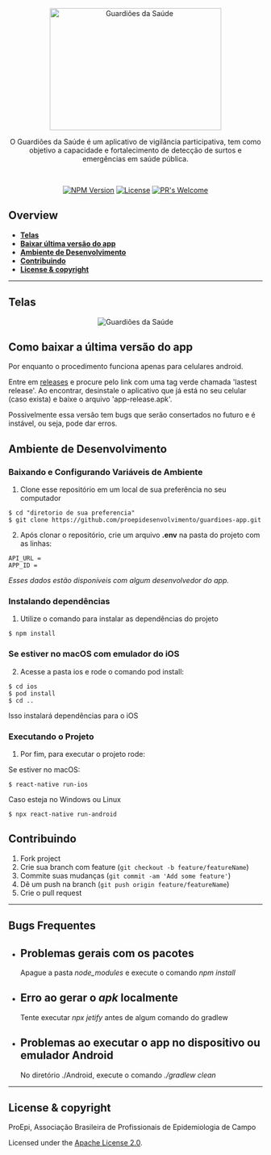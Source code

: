 <p align="center">
   <a href="https://linktr.ee/guardioesdasaude">
      <img width="340" height="242" src="https://raw.githubusercontent.com/proepidesenvolvimento/guardioes-app/feature/UpdateReadme/doc/logo-pt-comum.png" alt="Guardiões da Saúde">
   </a>
</p>

<p align="center">
  O Guardiões da Saúde é um aplicativo de vigilância participativa, tem como objetivo a capacidade e fortalecimento de detecção de surtos e emergências em saúde      pública.
</p>

<br> 
<div align="center">

[![NPM Version][npm-image]][npm-url]
[![License](https://img.shields.io/badge/License-Apache%202.0-blue.svg)](https://github.com/proepidesenvolvimento/guardioes-app/blob/master/LICENSE.md)
[![PR's Welcome](https://img.shields.io/badge/PRs-welcome-brightgreen.svg?style=flat)](http://makeapullrequest.com)  

</div>

## Overview
- **[Telas](https://github.com/proepidesenvolvimento/guardioes-app/tree/development#telas)** 
- **[Baixar última versão do app](https://github.com/proepidesenvolvimento/guardioes-app/tree/development#como-baixar-a-%C3%BAltima-vers%C3%A3o-do-app)**
- **[Ambiente de Desenvolvimento](https://github.com/proepidesenvolvimento/guardioes-app/tree/development#ambiente-de-desenvolvimento)**
- **[Contribuindo](https://github.com/proepidesenvolvimento/guardioes-app/tree/development#contribuindo)**
- **[License & copyright](https://github.com/proepidesenvolvimento/guardioes-app/tree/development#license--copyright)**

----

## Telas

<p align="center">
   <img src="https://raw.githubusercontent.com/proepidesenvolvimento/guardioes-app/feature/UpdateReadme/doc/gif-telas.gif" alt="Guardiões da Saúde">
</p>

## Como baixar a última versão do app

Por enquanto o procedimento funciona apenas para celulares android.

Entre em [releases](https://github.com/proepidesenvolvimento/guardioes-app/releases) e procure pelo link com uma tag verde chamada 'lastest release'. Ao encontrar, desinstale o aplicativo que já está no seu celular (caso exista) e baixe o arquivo 'app-release.apk'.

Possivelmente essa versão tem bugs que serão consertados no futuro e é instável, ou seja, pode dar erros.

## Ambiente de Desenvolvimento

### Baixando e Configurando Variáveis de Ambiente
1. Clone esse repositório em um local de sua preferência no seu computador
```shel
$ cd "diretorio de sua preferencia"
$ git clone https://github.com/proepidesenvolvimento/guardioes-app.git
```

2. Após clonar o repositório, crie um arquivo **.env** na pasta do projeto com as linhas:
```
API_URL = 
APP_ID =
```
*Esses dados estão disponíveis com algum desenvolvedor do app.*

### Instalando dependências  

1. Utilize o comando para instalar as dependências do projeto
```
$ npm install
```

### Se estiver no macOS com emulador do iOS
2. Acesse a pasta ios e rode o comando pod install:
```
$ cd ios
$ pod install
$ cd ..
```
Isso instalará dependências para o iOS

### Executando o Projeto

1. Por fim, para executar o projeto rode:

Se estiver no macOS:
```
$ react-native run-ios
```

Caso esteja no Windows ou Linux
```
$ npx react-native run-android
```

## Contribuindo

1. Fork project
2. Crie sua branch com feature (`git checkout -b feature/featureName`)
3. Commite suas mudanças (`git commit -am 'Add some feature'`)
4. Dê um push na branch (`git push origin feature/featureName`)
5. Crie o pull request

----
## Bugs Frequentes

<ul>
   <li>  <h2>Problemas gerais com os pacotes</h2>Apague a pasta <i>node_modules</i> e execute o comando <i>npm install</i></li>
   <li>  <h2>Erro ao gerar o <i>apk</i> localmente</h2> Tente executar <i>npx jetify</i> antes de algum comando do gradlew</li>
   <li>  <h2>Problemas ao executar o app no dispositivo ou emulador Android</h2> No diretório ./Android, execute o comando <i>./gradlew clean</i></li>
</ul>

----
## License & copyright

ProEpi, Associação Brasileira de Profissionais de Epidemiologia de Campo

Licensed under the [Apache License 2.0](LICENSE.md).
<!-- Markdown link & img dfn's -->
[npm-image]: https://img.shields.io/npm/v/datadog-metrics.svg?style=flat-square
[npm-url]: https://npmjs.org/package/datadog-metrics
